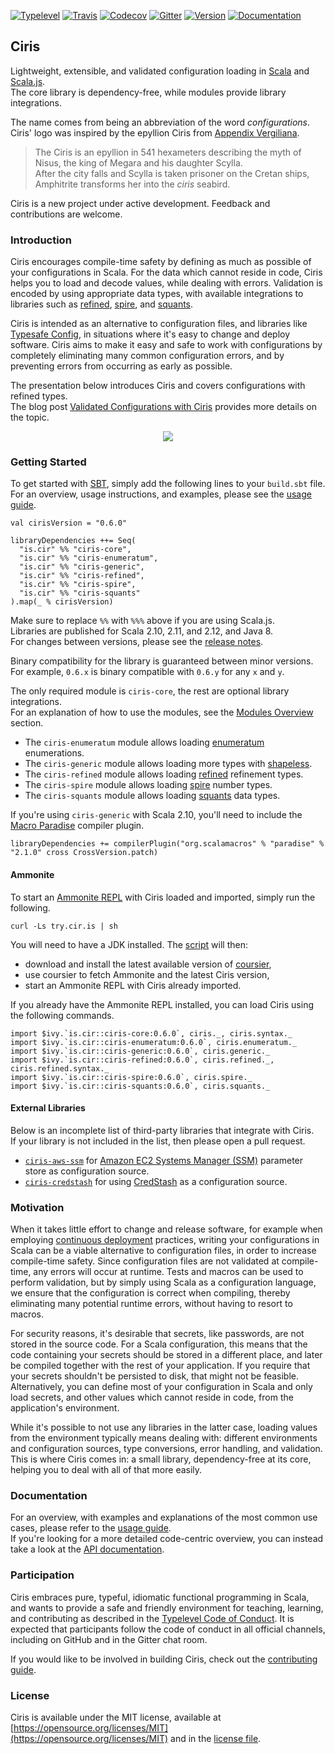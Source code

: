 [![Typelevel](https://img.shields.io/badge/typelevel-library-fd3d50.svg)](https://typelevel.org/projects/#ciris) [![Travis](https://img.shields.io/travis/vlovgr/ciris/master.svg)](https://travis-ci.org/vlovgr/ciris) [![Codecov](https://img.shields.io/codecov/c/github/vlovgr/ciris.svg)](https://codecov.io/gh/vlovgr/ciris) [![Gitter](https://img.shields.io/gitter/room/vlovgr/ciris.svg?colorB=36bc97)](https://gitter.im/vlovgr/ciris) [![Version](https://img.shields.io/maven-central/v/is.cir/ciris-core_2.12.svg?color=blue&label=version)](https://index.scala-lang.org/vlovgr/ciris) [![Documentation](https://img.shields.io/maven-central/v/is.cir/ciris-core_2.12.svg?color=blue&label=docs)](https://cir.is/api)

## Ciris
Lightweight, extensible, and validated configuration loading in [Scala][scala] and [Scala.js][scalajs].  
The core library is dependency-free, while modules provide library integrations.

The name comes from being an abbreviation of the word _configurations_.  
Ciris' logo was inspired by the epyllion Ciris from [Appendix Vergiliana](https://en.wikipedia.org/wiki/Appendix_Vergiliana#Ciris_.28.22The_Sea-Bird.22.29).

> The Ciris is an epyllion in 541 hexameters describing the myth of Nisus, the king of Megara and his daughter Scylla.<br/>
> After the city falls and Scylla is taken prisoner on the Cretan ships, Amphitrite transforms her into the _ciris_ seabird.

Ciris is a new project under active development. Feedback and contributions are welcome.

### Introduction
Ciris encourages compile-time safety by defining as much as possible of your configurations in Scala. For the data which cannot reside in code, Ciris helps you to load and decode values, while dealing with errors. Validation is encoded by using appropriate data types, with available integrations to libraries such as [refined][refined], [spire][spire], and [squants][squants].

Ciris is intended as an alternative to configuration files, and libraries like [Typesafe Config](https://github.com/typesafehub/config), in situations where it's easy to change and deploy software. Ciris aims to make it easy and safe to work with configurations by completely eliminating many common configuration errors, and by preventing errors from occurring as early as possible.

The presentation below introduces Ciris and covers configurations with refined types.  
The blog post [Validated Configurations with Ciris](https://typelevel.org/blog/2017/06/21/ciris.html) provides more details on the topic.

<p align="center">
  <a href="https://www.youtube.com/watch?v=C3ciegxMAqA">
    <img src="https://i.imgur.com/OaCPYsv.png"/>
  </a>
</p>

### Getting Started
To get started with [SBT][sbt], simply add the following lines to your `build.sbt` file.  
For an overview, usage instructions, and examples, please see the [usage guide](https://cir.is/docs/basics).

```
val cirisVersion = "0.6.0"

libraryDependencies ++= Seq(
  "is.cir" %% "ciris-core",
  "is.cir" %% "ciris-enumeratum",
  "is.cir" %% "ciris-generic",
  "is.cir" %% "ciris-refined",
  "is.cir" %% "ciris-spire",
  "is.cir" %% "ciris-squants"
).map(_ % cirisVersion)
```


Make sure to replace `%%` with `%%%` above if you are using Scala.js.  
Libraries are published for Scala 2.10, 2.11, and 2.12, and Java 8.  
For changes between versions, please see the [release notes](https://github.com/vlovgr/ciris/releases).

Binary compatibility for the library is guaranteed between minor versions.  
For example, `0.6.x` is binary compatible with `0.6.y` for any `x` and `y`.


The only required module is `ciris-core`, the rest are optional library integrations.  
For an explanation of how to use the modules, see the [Modules Overview](https://cir.is/docs/modules) section.

- The `ciris-enumeratum` module allows loading [enumeratum][enumeratum] enumerations.
- The `ciris-generic` module allows loading more types with [shapeless][shapeless].
- The `ciris-refined` module allows loading [refined][refined] refinement types.
- The `ciris-spire` module allows loading [spire][spire] number types.
- The `ciris-squants` module allows loading [squants][squants] data types.

If you're using `ciris-generic` with Scala 2.10, you'll need to include the [Macro Paradise](http://docs.scala-lang.org/overviews/macros/paradise.html) compiler plugin.

```
libraryDependencies += compilerPlugin("org.scalamacros" % "paradise" % "2.1.0" cross CrossVersion.patch)
```

#### Ammonite
To start an [Ammonite REPL](http://www.lihaoyi.com/Ammonite/#Ammonite-REPL) with Ciris loaded and imported, simply run the following.
```
curl -Ls try.cir.is | sh
```
You will need to have a JDK installed. The [script](https://try.cir.is) will then:
* download and install the latest available version of [coursier](https://github.com/coursier/coursier),
* use coursier to fetch Ammonite and the latest Ciris version,
* start an Ammonite REPL with Ciris already imported.

If you already have the Ammonite REPL installed, you can load Ciris using the following commands.
```
import $ivy.`is.cir::ciris-core:0.6.0`, ciris._, ciris.syntax._
import $ivy.`is.cir::ciris-enumeratum:0.6.0`, ciris.enumeratum._
import $ivy.`is.cir::ciris-generic:0.6.0`, ciris.generic._
import $ivy.`is.cir::ciris-refined:0.6.0`, ciris.refined._, ciris.refined.syntax._
import $ivy.`is.cir::ciris-spire:0.6.0`, ciris.spire._
import $ivy.`is.cir::ciris-squants:0.6.0`, ciris.squants._
```

#### External Libraries
Below is an incomplete list of third-party libraries that integrate with Ciris.  
If your library is not included in the list, then please open a pull request.

* [`ciris-aws-ssm`](https://github.com/ovotech/ciris-aws-ssm) for [Amazon EC2 Systems Manager (SSM)](https://aws.amazon.com/ec2/systems-manager) parameter store as configuration source.
* [`ciris-credstash`](https://github.com/ovotech/ciris-credstash) for using [CredStash](https://github.com/fugue/credstash) as a configuration source.

### Motivation
When it takes little effort to change and release software, for example when employing [continuous deployment](https://www.agilealliance.org/glossary/continuous-deployment/) practices, writing your configurations in Scala can be a viable alternative to configuration files, in order to increase compile-time safety. Since configuration files are not validated at compile-time, any errors will occur at runtime. Tests and macros can be used to perform validation, but by simply using Scala as a configuration language, we ensure that the configuration is correct when compiling, thereby eliminating many potential runtime errors, without having to resort to macros.

For security reasons, it's desirable that secrets, like passwords, are not stored in the source code. For a Scala configuration, this means that the code containing your secrets should be stored in a different place, and later be compiled together with the rest of your application. If you require that your secrets shouldn't be persisted to disk, that might not be feasible. Alternatively, you can define most of your configuration in Scala and only load secrets, and other values which cannot reside in code, from the application's environment.

While it's possible to not use any libraries in the latter case, loading values from the environment typically means dealing with: different environments and configuration sources, type conversions, error handling, and validation. This is where Ciris comes in: a small library, dependency-free at its core, helping you to deal with all of that more easily.

### Documentation
For an overview, with examples and explanations of the most common use cases, please refer to the [usage guide](https://cir.is/docs/basics).  
If you're looking for a more detailed code-centric overview, you can instead take a look at the [API documentation](https://cir.is/api).

### Participation
Ciris embraces pure, typeful, idiomatic functional programming in Scala, and wants to provide a safe and friendly environment for teaching, learning, and contributing as described in the [Typelevel Code of Conduct](http://typelevel.org/conduct.html). It is expected that participants follow the code of conduct in all official channels, including on GitHub and in the Gitter chat room.

If you would like to be involved in building Ciris, check out the [contributing guide](https://cir.is/docs/contributing).

### License
Ciris is available under the MIT license, available at [https://opensource.org/licenses/MIT](https://opensource.org/licenses/MIT) and in the [license file](https://github.com/vlovgr/ciris/blob/master/license.txt).

[enumeratum]: https://github.com/lloydmeta/enumeratum
[refined]: https://github.com/fthomas/refined
[shapeless]: https://github.com/milessabin/shapeless
[spire]: https://github.com/non/spire
[squants]: https://github.com/typelevel/squants
[sbt]: http://www.scala-sbt.org
[scala]: http://www.scala-lang.org
[scalajs]: https://www.scala-js.org

